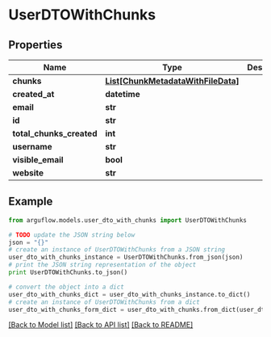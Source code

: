 # UserDTOWithChunks


## Properties

Name | Type | Description | Notes
------------ | ------------- | ------------- | -------------
**chunks** | [**List[ChunkMetadataWithFileData]**](ChunkMetadataWithFileData.md) |  | 
**created_at** | **datetime** |  | 
**email** | **str** |  | [optional] 
**id** | **str** |  | 
**total_chunks_created** | **int** |  | 
**username** | **str** |  | [optional] 
**visible_email** | **bool** |  | 
**website** | **str** |  | [optional] 

## Example

```python
from arguflow.models.user_dto_with_chunks import UserDTOWithChunks

# TODO update the JSON string below
json = "{}"
# create an instance of UserDTOWithChunks from a JSON string
user_dto_with_chunks_instance = UserDTOWithChunks.from_json(json)
# print the JSON string representation of the object
print UserDTOWithChunks.to_json()

# convert the object into a dict
user_dto_with_chunks_dict = user_dto_with_chunks_instance.to_dict()
# create an instance of UserDTOWithChunks from a dict
user_dto_with_chunks_form_dict = user_dto_with_chunks.from_dict(user_dto_with_chunks_dict)
```
[[Back to Model list]](../README.md#documentation-for-models) [[Back to API list]](../README.md#documentation-for-api-endpoints) [[Back to README]](../README.md)


